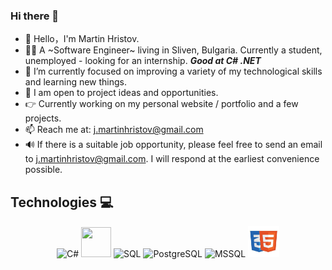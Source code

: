 ### Hi there 👋
- 👋 Hello，I'm Martin Hristov.
- 👨‍💻 A ~Software Engineer~ living in Sliven, Bulgaria. Currently a student, unemployed - looking for an internship. ***Good at C# .NET***
- 🌱 I’m currently focused on improving a variety of my technological skills and learning new things.
- 👷 I am open to project ideas and opportunities.
- 👉 Currently working on my personal website / portfolio and a few projects.
- 📫 Reach me at: j.martinhristov@gmail.com
- 🔊 If there is a suitable job opportunity, please feel free to send an email to j.martinhristov@gmail.com. I will respond at the earliest convenience possible.

<!--### Contributing projects-->

<!--[![Readme Card](https://github-readme-stats.vercel.app/api/pin/?username=mhrstv&repo=kodify)](https://github.com/mhrstv/kodify)-->


## Technologies 💻
<p align="center">
<img title="C#" alt="C#" src="https://static-00.iconduck.com/assets.00/c-sharp-c-icon-1822x2048-wuf3ijab.png" width="42" height="44" />
<img title="Git" alt="" src="https://cdn.jsdelivr.net/gh/aaron-ai/ImageHosting@master/img/202203061326511.png" width="48" height="48" />
<img title="SQL" alt="SQL" src="https://upload.wikimedia.org/wikipedia/commons/8/87/Sql_data_base_with_logo.png" width="90" height="44" />
<img title="PostgreSQL" alt="PostgreSQL" src="https://upload.wikimedia.org/wikipedia/commons/thumb/2/29/Postgresql_elephant.svg/1200px-Postgresql_elephant.svg.png" width="48" height="48" />
<img title="MSSQL" alt="MSSQL" src="https://img.icons8.com/?size=512&id=laYYF3dV0Iew&format=png" width="48" height="48" />
<img title="HTML & CSS" alt="HTML & CSS" src="https://github.com/mhrstv/mhrstv/blob/main/img/htmlcss.png" width="50" height="50" />
</p>
